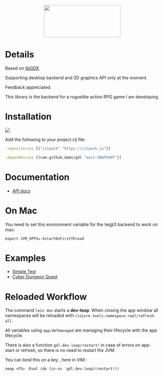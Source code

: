 <p align="center">
  <img src="https://github.com/damn/gdx/blob/main/logo.png" width="250" height="105"/>
</p>

#  Details

Based on [libGDX](https://libgdx.com/).

Supporting desktop backend and 2D graphics API only at the moment.

Feedback appreciated.

This library is the backend for a roguelike action RPG game I am developing.

# Installation

[![](https://jitpack.io/v/damn/gdl.svg)](https://jitpack.io/#damn/gdl)

Add the following to your project.clj file:

``` clojure
:repositories [["jitpack" "https://jitpack.io"]]

:dependencies [[com.github.damn/gdl "main-SNAPSHOT"]]
```

# Documentation

* [API docs](https://damn.github.io/gdl/)

# On Mac

You need to set this environment variable for the lwjgl3 backend to work on mac:

```
export JVM_OPTS=-XstartOnFirstThread
```

# Examples

* [Simple Test](https://github.com/damn/gdl/blob/main/test/gdl/simple_test.clj)
* [Cyber Dungeon Quest](https://github.com/damn/Cyber-Dungeon-Quest)

# Reloaded Workflow

The command `lein dev` starts a __dev-loop__.
When closing the app window all namespaces will be reloaded with `clojure.tools.namespace.repl/refresh-all`.

All variables using `app/defmanaged` are managing their lifecycle with the app lifecycle.

There is also a function `gdl.dev-loop/restart!` in case of errors on app-start or refresh, so there is no need to restart the JVM.

You can bind this on a key , here in VIM :
``` vimscript
nmap <F5> :Eval (do (in-ns 'gdl.dev-loop)(restart!))
```
